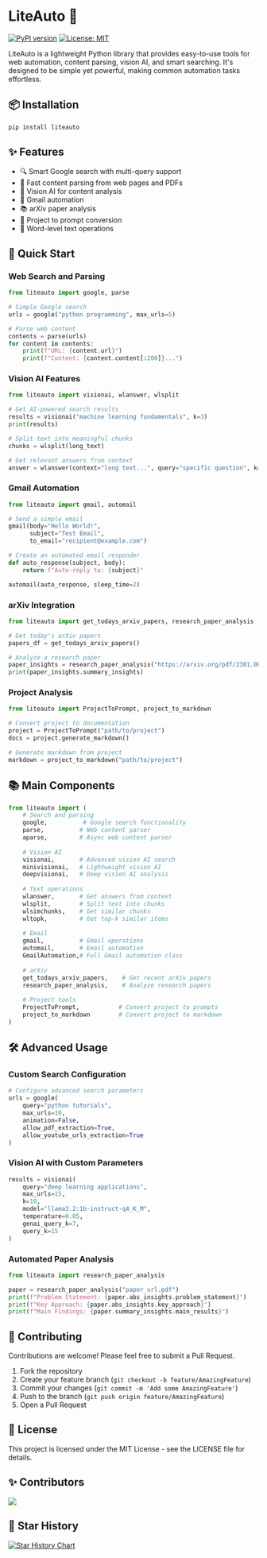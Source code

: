 # LiteAuto 🚀

[![PyPI version](https://badge.fury.io/py/liteauto.svg)](https://badge.fury.io/py/liteauto)
[![License: MIT](https://img.shields.io/badge/License-MIT-yellow.svg)](https://opensource.org/licenses/MIT)

LiteAuto is a lightweight Python library that provides easy-to-use tools for web automation, content parsing, vision AI, and smart searching. It's designed to be simple yet powerful, making common automation tasks effortless.

## 📦 Installation

```bash
pip install liteauto
```

## ✨ Features

- 🔍 Smart Google search with multi-query support
- 📄 Fast content parsing from web pages and PDFs
- 🧠 Vision AI for content analysis
- 📧 Gmail automation
- 📚 arXiv paper analysis
- 🔄 Project to prompt conversion
- 🎯 Word-level text operations

## 🚀 Quick Start

### Web Search and Parsing

```python
from liteauto import google, parse

# Simple Google search
urls = google("python programming", max_urls=5)

# Parse web content
contents = parse(urls)
for content in contents:
    print(f"URL: {content.url}")
    print(f"Content: {content.content[:200]}...")
```

### Vision AI Features

```python
from liteauto import visionai, wlanswer, wlsplit

# Get AI-powered search results
results = visionai("machine learning fundamentals", k=3)
print(results)

# Split text into meaningful chunks
chunks = wlsplit(long_text)

# Get relevant answers from context
answer = wlanswer(context="long text...", query="specific question", k=1)
```

### Gmail Automation

```python
from liteauto import gmail, automail

# Send a simple email
gmail(body="Hello World!", 
      subject="Test Email", 
      to_email="recipient@example.com")

# Create an automated email responder
def auto_response(subject, body):
    return f"Auto-reply to: {subject}"

automail(auto_response, sleep_time=2)
```

### arXiv Integration

```python
from liteauto import get_todays_arxiv_papers, research_paper_analysis

# Get today's arXiv papers
papers_df = get_todays_arxiv_papers()

# Analyze a research paper
paper_insights = research_paper_analysis("https://arxiv.org/pdf/2301.00001.pdf")
print(paper_insights.summary_insights)
```

### Project Analysis

```python
from liteauto import ProjectToPrompt, project_to_markdown

# Convert project to documentation
project = ProjectToPrompt("path/to/project")
docs = project.generate_markdown()

# Generate markdown from project
markdown = project_to_markdown("path/to/project")
```

## 📚 Main Components

```python
from liteauto import (
    # Search and parsing
    google,          # Google search functionality
    parse,          # Web content parser
    aparse,         # Async web content parser
    
    # Vision AI
    visionai,       # Advanced vision AI search
    minivisionai,   # Lightweight vision AI
    deepvisionai,   # Deep vision AI analysis
    
    # Text operations
    wlanswer,       # Get answers from context
    wlsplit,        # Split text into chunks
    wlsimchunks,    # Get similar chunks
    wltopk,         # Get top-k similar items
    
    # Email
    gmail,          # Gmail operations
    automail,       # Email automation
    GmailAutomation,# Full Gmail automation class
    
    # arXiv
    get_todays_arxiv_papers,    # Get recent arXiv papers
    research_paper_analysis,    # Analyze research papers
    
    # Project tools
    ProjectToPrompt,           # Convert project to prompts
    project_to_markdown        # Convert project to markdown
)
```

## 🛠️ Advanced Usage

### Custom Search Configuration

```python
# Configure advanced search parameters
urls = google(
    query="python tutorials",
    max_urls=10,
    animation=False,
    allow_pdf_extraction=True,
    allow_youtube_urls_extraction=True
)
```

### Vision AI with Custom Parameters

```python
results = visionai(
    query="deep learning applications",
    max_urls=15,
    k=10,
    model="llama3.2:1b-instruct-q4_K_M",
    temperature=0.05,
    genai_query_k=7,
    query_k=15
)
```

### Automated Paper Analysis

```python
from liteauto import research_paper_analysis

paper = research_paper_analysis("paper_url.pdf")
print(f"Problem Statement: {paper.abs_insights.problem_statement}")
print(f"Key Approach: {paper.abs_insights.key_approach}")
print(f"Main Findings: {paper.summary_insights.main_results}")
```

## 🤝 Contributing

Contributions are welcome! Please feel free to submit a Pull Request.

1. Fork the repository
2. Create your feature branch (`git checkout -b feature/AmazingFeature`)
3. Commit your changes (`git commit -m 'Add some AmazingFeature'`)
4. Push to the branch (`git push origin feature/AmazingFeature`)
5. Open a Pull Request

## 📝 License

This project is licensed under the MIT License - see the LICENSE file for details.

## ✨ Contributors

<a href="https://github.com/yourusername/liteauto/graphs/contributors">
  <img src="https://contrib.rocks/image?repo=yourusername/liteauto" />
</a>

## 🌟 Star History

[![Star History Chart](https://api.star-history.com/svg?repos=yourusername/liteauto&type=Date)](https://star-history.com/#yourusername/liteauto&Date)